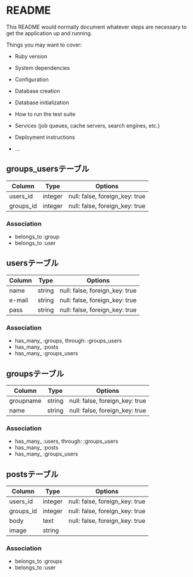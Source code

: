 # README

This README would normally document whatever steps are necessary to get the
application up and running.

Things you may want to cover:

* Ruby version

* System dependencies

* Configuration

* Database creation

* Database initialization

* How to run the test suite

* Services (job queues, cache servers, search engines, etc.)

* Deployment instructions

* ...


## groups_usersテーブル

|Column|Type|Options|
|------|----|-------|
|users_id|integer|null: false, foreign_key: true|
|groups_id|integer|null: false, foreign_key: true|

### Association
- belongs_to :group
- belongs_to :user

## usersテーブル

|Column|Type|Options|
|------|----|-------|
|name|string|null: false, foreign_key: true|
|e-mail|string|null: false, foreign_key: true|
|pass|string|null: false, foreign_key: true|

### Association
- has_many_ :groups, through: :groups_users
- has_many_ :posts
- has_many_ :groups_users

## groupsテーブル

|Column|Type|Options|
|------|----|-------|
|groupname|string|null: false, foreign_key: true|
|name|string|null: false, foreign_key: true|

### Association
- has_many_ :users, through: :groups_users
- has_many_ :posts
- has_many_ :groups_users

## postsテーブル

|Column|Type|Options|
|------|----|-------|
|users_id|integer|null: false, foreign_key: true|
|groups_id|integer|null: false, foreign_key: true|
|body|text|null: false, foreign_key: true|
|image|string|

### Association
- belongs_to :groups
- belongs_to :user







